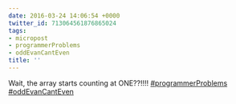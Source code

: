 ```yaml
---
date: 2016-03-24 14:06:54 +0000
twitter_id: 713064561876865024
tags:
- micropost
- programmerProblems
- oddEvanCantEven
title: ''
---
```


Wait, the array starts counting at ONE??!!!! [#programmerProblems](https://twitter.com/hashtag/programmerProblems) [#oddEvanCantEven](https://twitter.com/hashtag/oddEvanCantEven)
